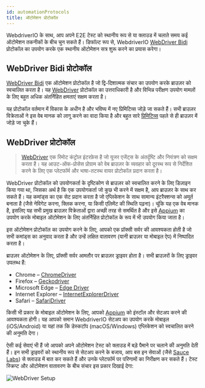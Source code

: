 ```yaml
---
id: automationProtocols
title: ऑटोमेशन प्रोटोकॉल
---
```


WebdriverIO के साथ, आप अपने E2E टेस्ट को स्थानीय रूप से या क्लाउड में चलाते समय कई ऑटोमेशन तकनीकों के बीच चुन सकते हैं। डिफॉल्ट रूप से, WebdriverIO [WebDriver Bidi](https://w3c.github.io/webdriver-bidi/) प्रोटोकॉल का उपयोग करके एक स्थानीय ऑटोमेशन सत्र शुरू करने का प्रयास करेगा।

## WebDriver Bidi प्रोटोकॉल

[WebDriver Bidi](https://w3c.github.io/webdriver-bidi/) एक ऑटोमेशन प्रोटोकॉल है जो द्वि-दिशात्मक संचार का उपयोग करके ब्राउज़र को स्वचालित करता है। यह [WebDriver](https://w3c.github.io/webdriver/) प्रोटोकॉल का उत्तराधिकारी है और विभिन्न परीक्षण उपयोग मामलों के लिए बहुत अधिक अंतर्निहित क्षमताएं सक्षम करता है।

यह प्रोटोकॉल वर्तमान में विकास के अधीन है और भविष्य में नए प्रिमिटिव्स जोड़े जा सकते हैं। सभी ब्राउज़र विक्रेताओं ने इस वेब मानक को लागू करने का वादा किया है और बहुत सारे [प्रिमिटिव्स](https://wpt.fyi/results/webdriver/tests/bidi?label=experimental&label=master&aligned) पहले से ही ब्राउज़र में जोड़े जा चुके हैं।

## WebDriver प्रोटोकॉल

> [WebDriver](https://w3c.github.io/webdriver/) एक रिमोट कंट्रोल इंटरफ़ेस है जो यूजर एजेंट्स के अंतर्दृष्टि और नियंत्रण को सक्षम करता है। यह आउट-ऑफ-प्रोसेस प्रोग्राम को वेब ब्राउज़र के व्यवहार को दूरस्थ रूप से निर्देशित करने के लिए एक प्लेटफॉर्म और भाषा-तटस्थ वायर प्रोटोकॉल प्रदान करता है।

WebDriver प्रोटोकॉल को उपयोगकर्ता के दृष्टिकोण से ब्राउज़र को स्वचालित करने के लिए डिज़ाइन किया गया था, जिसका अर्थ है कि एक उपयोगकर्ता जो कुछ भी करने में सक्षम है, आप ब्राउज़र के साथ कर सकते हैं। यह कमांड्स का एक सेट प्रदान करता है जो एप्लिकेशन के साथ सामान्य इंटरैक्शन्स को अमूर्त बनाता है (जैसे नेविगेट करना, क्लिक करना, या किसी एलिमेंट की स्थिति पढ़ना)। चूंकि यह एक वेब मानक है, इसलिए यह सभी प्रमुख ब्राउज़र विक्रेताओं द्वारा अच्छी तरह से समर्थित है और इसे [Appium](http://appium.io) का उपयोग करके मोबाइल ऑटोमेशन के लिए अंतर्निहित प्रोटोकॉल के रूप में भी उपयोग किया जाता है।

इस ऑटोमेशन प्रोटोकॉल का उपयोग करने के लिए, आपको एक प्रॉक्सी सर्वर की आवश्यकता होती है जो सभी कमांड्स का अनुवाद करता है और उन्हें लक्षित वातावरण (यानी ब्राउज़र या मोबाइल ऐप) में निष्पादित करता है।

ब्राउज़र ऑटोमेशन के लिए, प्रॉक्सी सर्वर आमतौर पर ब्राउज़र ड्राइवर होता है। सभी ब्राउज़रों के लिए ड्राइवर उपलब्ध हैं:

- Chrome – [ChromeDriver](http://chromedriver.chromium.org/downloads)
- Firefox – [Geckodriver](https://github.com/mozilla/geckodriver/releases)
- Microsoft Edge – [Edge Driver](https://developer.microsoft.com/en-us/microsoft-edge/tools/webdriver/)
- Internet Explorer – [InternetExplorerDriver](https://github.com/SeleniumHQ/selenium/wiki/InternetExplorerDriver)
- Safari – [SafariDriver](https://developer.apple.com/documentation/webkit/testing_with_webdriver_in_safari)

किसी भी प्रकार के मोबाइल ऑटोमेशन के लिए, आपको [Appium](http://appium.io) को इंस्टॉल और सेटअप करने की आवश्यकता होगी। यह आपको समान WebdriverIO सेटअप का उपयोग करके मोबाइल (iOS/Android) या यहां तक कि डेस्कटॉप (macOS/Windows) एप्लिकेशन को स्वचालित करने की अनुमति देगा।

ऐसी कई सेवाएं भी हैं जो आपको अपने ऑटोमेशन टेस्ट को क्लाउड में बड़े पैमाने पर चलाने की अनुमति देती हैं। इन सभी ड्राइवरों को स्थानीय रूप से सेटअप करने के बजाय, आप बस इन सेवाओं (जैसे [Sauce Labs](https://saucelabs.com)) से क्लाउड में बात कर सकते हैं और उनके प्लेटफॉर्म पर परिणामों का निरीक्षण कर सकते हैं। टेस्ट स्क्रिप्ट और ऑटोमेशन वातावरण के बीच संचार इस प्रकार दिखाई देगा:

![WebDriver Setup](/img/webdriver.png)